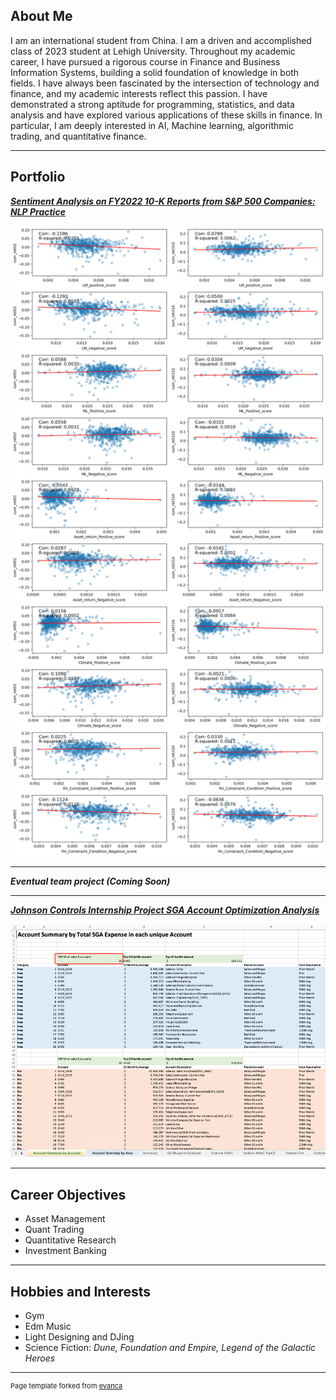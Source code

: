 ## About Me

I am an international student from China. I am a driven and accomplished class of 2023 student at Lehigh University. Throughout my academic career, I have pursued a rigorous course in Finance and Business Information Systems, building a solid foundation of knowledge in both fields. I have always been fascinated by the intersection of technology and finance, and my academic interests reflect this passion. I have demonstrated a strong aptitude for programming, statistics, and data analysis and have explored various applications of these skills in finance. In particular, I am deeply interested in AI, Machine learning, algorithmic trading, and quantitative finance.

---

## Portfolio

<!-- You can link to other websites, PDFs in this repo, and other pages in this repo -->

_**[Sentiment Analysis on FY2022 10-K Reports from S&P 500 Companies: NLP Practice](report/report.md)**_

<img src="report/output_34_0.png?raw=true"/>

---

_**Eventual team project (Coming Soon)**_


---

_**[Johnson Controls Internship Project SGA Account Optimization Analysis](/JCI/JCIinternship.md)**_

<img src="JCI/Figure/Figure1.png?raw=true"/>

---

## Career Objectives

- Asset Management
- Quant Trading
- Quantitative Research
- Investment Banking

---

## Hobbies and Interests

- Gym
- Edm Music
- Light Designing and DJing
- Science Fiction: *Dune, Foundation and Empire, Legend of the Galactic Heroes*

---
<p style="font-size:11px">Page template forked from <a href="https://github.com/evanca/quick-portfolio">evanca</a></p>
<!-- Remove above link if you don't want to attibute -->
